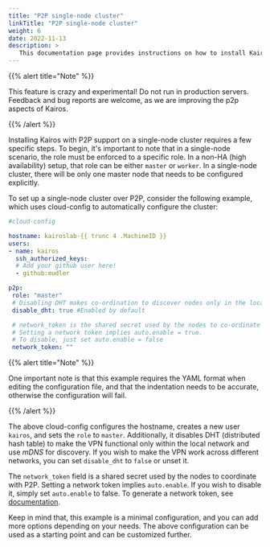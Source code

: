 ```yaml
---
title: "P2P single-node cluster"
linkTitle: "P2P single-node cluster"
weight: 6
date: 2022-11-13
description: >
   This documentation page provides instructions on how to install Kairos with P2P support on a single-node cluster
---
```


{{% alert title="Note" %}}

This feature is crazy and experimental! Do not run in production servers. 
Feedback and bug reports are welcome, as we are improving the p2p aspects of Kairos.

{{% /alert %}}

Installing Kairos with P2P support on a single-node cluster requires a few specific steps. To begin, it's important to note that in a single-node scenario, the role must be enforced to a specific role. In a non-HA (high availability) setup, that role can be either `master` or `worker`. In a single-node cluster, there will be only one master node that needs to be configured explicitly.

To set up a single-node cluster over P2P, consider the following example, which uses cloud-config to automatically configure the cluster:

```yaml
#cloud-config

hostname: kairoslab-{{ trunc 4 .MachineID }}
users:
- name: kairos
  ssh_authorized_keys:
  # Add your github user here!
  - github:mudler

p2p:
 role: "master"
 # Disabling DHT makes co-ordination to discover nodes only in the local network
 disable_dht: true #Enabled by default

 # network_token is the shared secret used by the nodes to co-ordinate with p2p.
 # Setting a network token implies auto.enable = true.
 # To disable, just set auto.enable = false
 network_token: ""

```

{{% alert title="Note" %}}

One important note is that this example requires the YAML format when editing the configuration file, and that the indentation needs to be accurate, otherwise the configuration will fail.

{{% /alert %}}

The above cloud-config configures the hostname, creates a new user `kairos`, and sets the `role` to `master`. Additionally, it disables DHT (distributed hash table) to make the VPN functional only within the local network and use *mDNS* for discovery. If you wish to make the VPN work across different networks, you can set `disable_dht` to `false` or unset it.

The `network_token` field is a shared secret used by the nodes to coordinate with P2P. Setting a network token implies `auto.enable`. If you wish to disable it, simply set `auto.enable` to false. To generate a network token, see [documentation](/docs/installation/p2p/#network_token).

Keep in mind that, this example is a minimal configuration, and you can add more options depending on your needs. The above configuration can be used as a starting point and can be customized further.

